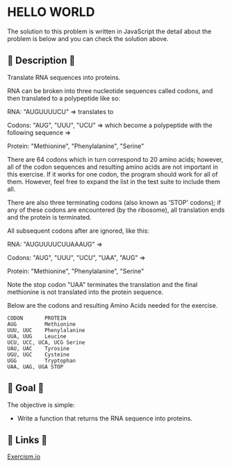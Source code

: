 # HELLO WORLD

The solution to this problem is written in JavaScript the detail about the problem is below and you can check the solution above.

## 💬 Description 💬

Translate RNA sequences into proteins.

RNA can be broken into three nucleotide sequences called codons, and then translated to a polypeptide like so:

RNA: "AUGUUUUCU" => translates to

Codons: "AUG", "UUU", "UCU" => which become a polypeptide with the following sequence =>

Protein: "Methionine", "Phenylalanine", "Serine"

There are 64 codons which in turn correspond to 20 amino acids; however, all of the codon sequences and resulting amino acids are not important in this exercise. If it works for one codon, the program should work for all of them. However, feel free to expand the list in the test suite to include them all.

There are also three terminating codons (also known as 'STOP' codons); if any of these codons are encountered (by the ribosome), all translation ends and the protein is terminated.

All subsequent codons after are ignored, like this:

RNA: "AUGUUUUCUUAAAUG" =>

Codons: "AUG", "UUU", "UCU", "UAA", "AUG" =>

Protein: "Methionine", "Phenylalanine", "Serine"

Note the stop codon "UAA" terminates the translation and the final methionine is not translated into the protein sequence.

Below are the codons and resulting Amino Acids needed for the exercise.

```
CODON       PROTEIN
AUG         Methionine
UUU, UUC    Phenylalanine
UUA, UUG    Leucine
UCU, UCC, UCA, UCG Serine
UAU, UAC    Tyrosine
UGU, UGC    Cysteine
UGG         Tryptophan
UAA, UAG, UGA STOP
```

## 🏁 Goal 🏁

The objective is simple:

-   Write a function that returns the RNA sequence into proteins.

## 🔗 Links 🔗

[Exercism.io](https://exercism.io/)
